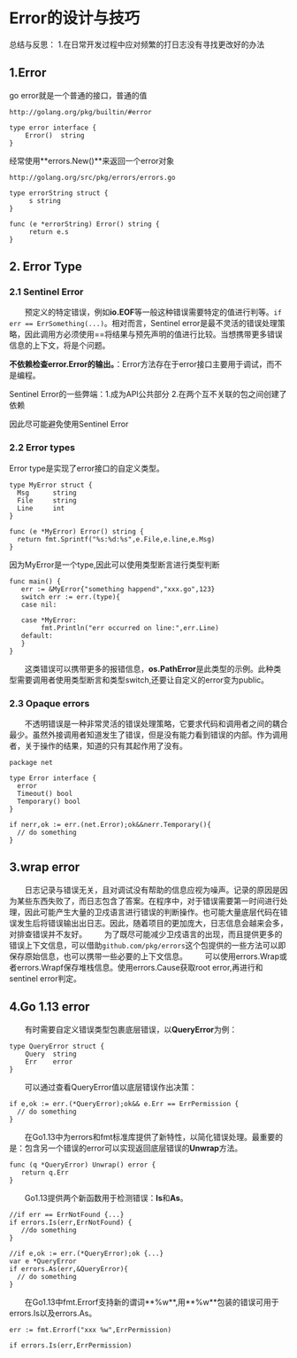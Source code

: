 # Error的设计与技巧

总结与反思： 1.在日常开发过程中应对频繁的打日志没有寻找更改好的办法

## 1.Error 
go error就是一个普通的接口，普通的值

```
http://golang.org/pkg/builtin/#error

type error interface {
    Error()  string
}

```
经常使用**errors.New()**来返回一个error对象

```
http://golang.org/src/pkg/errors/errors.go

type errorString struct {
     s string
}

func (e *errorString) Error() string {
     return e.s
}
```

## 2. Error Type
### 2.1 Sentinel Error

　　预定义的特定错误，例如**io.EOF**等一般这种错误需要特定的值进行判等。`if err == ErrSomething(...)`。相对而言，Sentinel error是最不灵活的错误处理策略，因此调用方必须使用==将结果与预先声明的值进行比较。当想携带更多错误信息的上下文，将是个问题。

**不依赖检查error.Error的输出。**：Error方法存在于error接口主要用于调试，而不是编程。

Sentinel Error的一些弊端：1.成为API公共部分 2.在两个互不关联的包之间创建了依赖

因此尽可能避免使用Sentinel Error

### 2.2 Error types

Error type是实现了error接口的自定义类型。

```
type MyError struct {
  Msg      string
  File     string
  Line     int
}

func (e *MyError) Error() string {
  return fmt.Sprintf("%s:%d:%s",e.File,e.line,e.Msg)
}
```
因为MyError是一个type,因此可以使用类型断言进行类型判断

```
func main() {
   err := &MyError{"something happend","xxx.go",123}
   switch err := err.(type){
   case nil:
   
   case *MyError:
        fmt.Println("err occurred on line:",err.Line)
   default:
   }
}

```
　　这类错误可以携带更多的报错信息，**os.PathError**是此类型的示例。此种类型需要调用者使用类型断言和类型switch,还要让自定义的error变为public。

### 2.3 Opaque errors

　　不透明错误是一种非常灵活的错误处理策略，它要求代码和调用者之间的耦合最少。虽然外接调用者知道发生了错误，但是没有能力看到错误的内部。作为调用者，关于操作的结果，知道的只有其起作用了没有。


```
package net 

type Error interface {
  error
  Timeout() bool
  Temporary() bool
}

if nerr,ok := err.(net.Error);ok&&nerr.Temporary(){
  // do something
}
```
 
## 3.wrap error

　　日志记录与错误无关，且对调试没有帮助的信息应视为噪声。记录的原因是因为某些东西失败了，而日志包含了答案。在程序中，对于错误需要第一时间进行处理，因此可能产生大量的卫戍语言进行错误的判断操作。也可能大量底层代码在错误发生后将错误输出出日志。因此，随着项目的更加庞大，日志信息会越来会多，对排查错误并不友好。
　　为了既尽可能减少卫戍语言的出现，而且提供更多的错误上下文信息，可以借助`github.com/pkg/errors`这个包提供的一些方法可以即保存原始信息，也可以携带一些必要的上下文信息。
　　可以使用errors.Wrap或者errors.Wrapf保存堆栈信息。使用errors.Cause获取root error,再进行和sentinel error判定。

## 4.Go 1.13 error

　　有时需要自定义错误类型包裹底层错误，以**QueryError**为例：
　　
```
type QueryError struct {
    Query  string
    Err    error
}
```

　　可以通过查看QueryError值以底层错误作出决策：　
　　
```
if e,ok := err.(*QueryError);ok&& e.Err == ErrPermission {
  // do something
} 
```

　　在Go1.13中为errors和fmt标准库提供了新特性，以简化错误处理。最重要的是：包含另一个错误的error可以实现返回底层错误的**Unwrap**方法。
　　
```
func (q *QueryError) Unwrap() error {
   return q.Err
}
```

　　Go1.13提供两个新函数用于检测错误：**Is**和**As**。

```
//if err == ErrNotFound {...}
if errors.Is(err,ErrNotFound) {
   //do something
}

//if e,ok := err.(*QueryError);ok {...}
var e *QueryError
if errors.As(err,&QueryError){
  // do something
} 
```

　　在Go1.13中fmt.Errorf支持新的谓词**%w**,用**%w**包装的错误可用于errors.Is以及errors.As。

```
err := fmt.Errorf("xxx %w",ErrPermission)

if errors.Is(err,ErrPermission)
```


